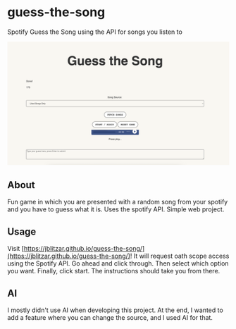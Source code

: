 # guess-the-song

Spotify Guess the Song using the API for songs you listen to

<img src="gts.png">

## About

Fun game in which you are presented with a random song from your spotify and you have to guess what it is. Uses the spotify API. Simple web project.

## Usage

Visit [https://jblitzar.github.io/guess-the-song/](https://jblitzar.github.io/guess-the-song/)!
It will request oath scope access using the Spotify API. Go ahead and click through. Then select which option you want. Finally, click start. The instructions should take you from there.

## AI

I mostly didn't use AI when developing this project. At the end, I wanted to add a feature where you can change the source, and I used AI for that.
